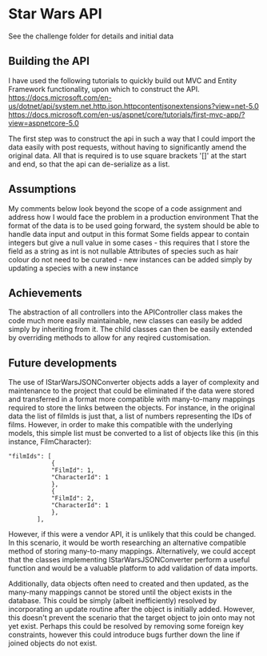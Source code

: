 # Star Wars API
See the challenge folder for details and initial data

## Building the API
I have used the following tutorials to quickly build out MVC and Entity Framework functionality, upon which to construct the API. 
https://docs.microsoft.com/en-us/dotnet/api/system.net.http.json.httpcontentjsonextensions?view=net-5.0
https://docs.microsoft.com/en-us/aspnet/core/tutorials/first-mvc-app/?view=aspnetcore-5.0

The first step was to construct the api in such a way that I could import the data easily with post requests, without having to significantly amend the original data. All that is required is to use square brackets '[]' at the start and end, so that the api can de-serialize as a list.

## Assumptions
My comments below look beyond the scope of a code assignment and address how I would face the problem in a production environment
That the format of the data is to be used going forward, the system should be able to handle data input and output in this format
Some fields appear to contain integers but give a null value in some cases - this requires that I store the field as a string as int is not nullable
Attributes of species such as hair colour do not need to be curated - new instances can be added simply by updating a species with a new instance

## Achievements
The abstraction of all controllers into the APIController class makes the code much more easily maintainable, new classes can easily be added simply by inheriting from it. The child classes can then be easily extended by overriding methods to allow for any reqired customisation.

## Future developments
The use of IStarWarsJSONConverter<Model> objects adds a layer of complexity and maintenance to the project that could be eliminated if the data were stored and transferred in a format more compatible with many-to-many mappings required to store the links between the objects. For instance, in the original data the list of filmIds is just that, a list of numbers representing the IDs of films. However, in order to make this compatible with the underlying models, this simple list must be converted to a list of objects like this (in this instance, FilmCharacter):

    "filmIds": [
                {
                "FilmId": 1,
                "CharacterId": 1
                },
                {
                "FilmId": 2,
                "CharacterId": 1
                },
            ],

However, if this were a vendor API, it is unlikely that this could be changed. In this scenario, it would be worth researching an alternative compatible method of storing many-to-many mappings. Alternatively, we could accept that the classes implementing IStarWarsJSONConverter<Model> perform a useful function and would be a valuable platform to add validation of data imports.

Additionally, data objects often need to created and then updated, as the many-many mappings cannot be stored until the object exists in the database. This could be simply (albeit inefficiently) resolved by incorporating an update routine after the object is initially added. However, this doesn't prevent the scenario that the target object to join onto may not yet exist. Perhaps this could be resolved by removing some foreign key constraints, however this could introduce bugs further down the line if joined objects do not exist.
